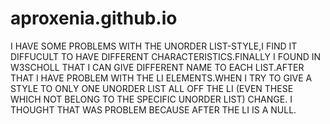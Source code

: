 # aproxenia.github.io
I HAVE SOME PROBLEMS WITH THE UNORDER LIST-STYLE,I FIND IT DIFFUCULT TO HAVE DIFFERENT CHARACTERISTICS.FINALLY I FOUND IN W3SCHOLL THAT I CAN GIVE DIFFERENT NAME TO EACH LIST.AFTER THAT I HAVE PROBLEM WITH THE LI ELEMENTS.WHEN I TRY TO GIVE  A STYLE TO ONLY ONE UNORDER LIST ALL OFF THE LI (EVEN THESE WHICH NOT BELONG TO THE SPECIFIC UNORDER LIST) CHANGE. I THOUGHT THAT WAS PROBLEM BECAUSE AFTER THE LI IS A NULL.
